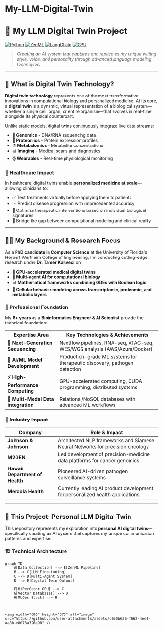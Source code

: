 # My-LLM-Digital-Twin
# 🧬 My LLM Digital Twin Project

[![Python](https://img.shields.io/badge/Python-3.9+-blue.svg)](https://python.org)
[![ZenML](https://img.shields.io/badge/ZenML-Pipeline-orange.svg)](https://zenml.io)
[![LangChain](https://img.shields.io/badge/LangChain-Multi--Agent-green.svg)](https://langchain.com)
[![GPU](https://img.shields.io/badge/GPU-Accelerated-red.svg)](https://developer.nvidia.com/cuda-zone)

> *Creating an AI system that captures and replicates my unique writing style, voice, and personality through advanced language modeling techniques.*

---

## 🔬 What is Digital Twin Technology?

**Digital twin technology** represents one of the most transformative innovations in computational biology and personalized medicine. At its core, a **digital twin** is a dynamic, virtual representation of a biological system—whether a single cell, organ, or entire organism—that evolves in real-time alongside its physical counterpart. 

Unlike static models, digital twins continuously integrate live data streams:
- 🧬 **Genomics** - DNA/RNA sequencing data
- 🔬 **Proteomics** - Protein expression profiles  
- ⚗️ **Metabolomics** - Metabolite concentrations
- 📊 **Imaging** - Medical scans and diagnostics
- ⌚ **Wearables** - Real-time physiological monitoring

### 🏥 Healthcare Impact

In healthcare, digital twins enable **personalized medicine at scale**—allowing clinicians to:
- ✅ Test treatments virtually before applying them to patients
- 📈 Predict disease progression with unprecedented accuracy
- 🎯 Optimize therapeutic interventions based on individual biological signatures
- 🔄 Bridge the gap between computational modeling and clinical reality

---

## 👨‍🎓 My Background & Research Focus

As a **PhD candidate in Computer Science** at the University of Florida's Herbert Wertheim College of Engineering, I'm conducting cutting-edge research under **Dr. Tamer Kahveci** on:

- 🚀 **GPU-accelerated medical digital twins**
- 🤖 **Multi-agent AI for computational biology**
- 📊 **Mathematical frameworks combining ODEs with Boolean logic**
- 🧬 **Cellular behavior modeling across transcriptomic, proteomic, and metabolic layers**

### 💼 Professional Foundation

My **6+ years** as a **Bioinformatics Engineer & AI Scientist** provide the technical foundation:

| Expertise Area | Key Technologies & Achievements |
|---|---|
| **🧬 Next-Generation Sequencing** | Nextflow pipelines, RNA-seq, ATAC-seq, WES/WGS analysis (AWS/Azure/Docker) |
| **🤖 AI/ML Model Development** | Production-grade ML systems for therapeutic discovery, pathogen detection |
| **⚡ High-Performance Computing** | GPU-accelerated computing, CUDA programming, distributed systems |
| **🔗 Multi-Modal Data Integration** | Relational/NoSQL databases with advanced ML workflows |

### 🏢 Industry Impact

| Company | Role & Impact |
|---------|---------------|
| **Johnson & Johnson** | Architected NLP frameworks and Siamese Neural Networks for precision oncology |
| **M2GEN** | Led development of precision-medicine data platforms for cancer genomics |
| **Hawaii Department of Health** | Pioneered AI-driven pathogen surveillance systems |
| **Mercola Health** | Currently leading AI product development for personalized health applications |

---

## 🎯 This Project: Personal LLM Digital Twin

This repository represents my exploration into **personal AI digital twins**—specifically creating an AI system that captures my unique communication patterns and expertise.

### 🏗️ Technical Architecture

```mermaid
graph TD
    A[Data Collection] --> B[ZenML Pipeline]
    B --> C[LLM Fine-tuning]
    C --> D[Multi-Agent System]
    D --> E[Digital Twin Output]
    
    F[HiPerGator GPU] --> C
    G[Vector Databases] --> D
    H[MLOps Stack] --> B



<img width="600" height="375" alt="image" src="https://github.com/user-attachments/assets/c630b626-7662-4ee4-aa8b-e8073a326a98" />




